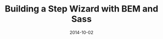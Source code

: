 ---
codepen: false
comments: false
date: 2014-10-02
external:
  host: SitePoint
  url: http://www.sitepoint.com/building-step-wizard-bem-sass/
layout: none
preview: false
published: true
sassmeister: false
summary: false
title: "Building a Step Wizard with BEM and Sass"
---